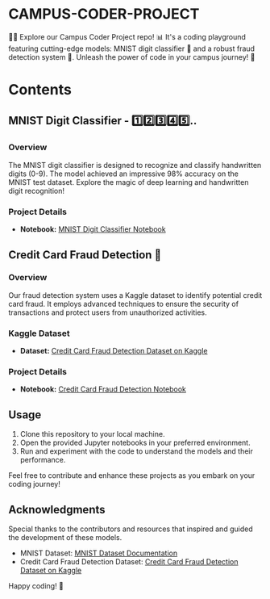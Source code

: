 # CAMPUS-CODER-PROJECT
👨‍💻 Explore our Campus Coder Project repo! 📊 It's a coding playground featuring cutting-edge models: MNIST digit classifier 🤖 and a robust fraud detection system 🚨. Unleash the power of code in your campus journey! 🚀

# Contents

## MNIST Digit Classifier -   1️⃣2️⃣3️⃣4️⃣5️⃣..



### Overview

The MNIST digit classifier is designed to recognize and classify handwritten digits (0-9). The model achieved an impressive 98% accuracy on the MNIST test dataset. Explore the magic of deep learning and handwritten digit recognition!

### Project Details

- **Notebook:** [MNIST Digit Classifier Notebook](https://github.com/sathwik-3721/MNIST-Handwritten-Digit-Prediction)

## Credit Card Fraud Detection 🚨

### Overview

Our fraud detection system uses a Kaggle dataset to identify potential credit card fraud. It employs advanced techniques to ensure the security of transactions and protect users from unauthorized activities.

### Kaggle Dataset

- **Dataset:** [Credit Card Fraud Detection Dataset on Kaggle](https://www.kaggle.com/mlg-ulb/creditcardfraud)

### Project Details

- **Notebook:** [Credit Card Fraud Detection Notebook](https://github.com/sathwik-3721/Fraud_Detection_System)

## Usage

1. Clone this repository to your local machine.
2. Open the provided Jupyter notebooks in your preferred environment.
3. Run and experiment with the code to understand the models and their performance.

Feel free to contribute and enhance these projects as you embark on your coding journey!

## Acknowledgments

Special thanks to the contributors and resources that inspired and guided the development of these models.

- MNIST Dataset: [MNIST Dataset Documentation](https://keras.io/api/datasets/mnist/)
- Credit Card Fraud Detection Dataset: [Credit Card Fraud Detection Dataset on Kaggle](https://www.kaggle.com/mlg-ulb/creditcardfraud)

Happy coding! 🚀
